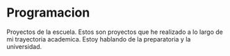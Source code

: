 # Programacion
Proyectos de la escuela.
Estos son proyectos que he realizado a lo largo  de mi trayectoria academica. Estoy hablando de la preparatoria y la universidad.
